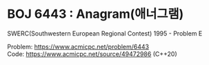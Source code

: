 # BOJ 6443 : Anagram(애너그램)
SWERC(Southwestern European Regional Contest) 1995 - Problem E  
  
Problem: https://www.acmicpc.net/problem/6443  
Code: https://www.acmicpc.net/source/49472986 (C++20)
